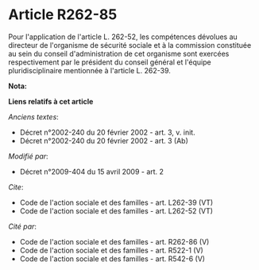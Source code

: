 # Article R262-85

Pour l'application de l'article L. 262-52, les compétences dévolues au directeur de l'organisme de sécurité sociale et à la
commission constituée au sein du conseil d'administration de cet organisme sont exercées respectivement par le président du
conseil général et l'équipe pluridisciplinaire mentionnée à l'article L. 262-39.

**Nota:**



**Liens relatifs à cet article**

_Anciens textes_:

  - Décret n°2002-240 du 20 février 2002 - art. 3, v. init.
  - Décret n°2002-240 du 20 février 2002 - art. 3 (Ab)

_Modifié par_:

  - Décret n°2009-404 du 15 avril 2009 - art. 2

_Cite_:

  - Code de l'action sociale et des familles - art. L262-39 (VT)
  - Code de l'action sociale et des familles - art. L262-52 (VT)

_Cité par_:

  - Code de l'action sociale et des familles - art. R262-86 (V)
  - Code de l'action sociale et des familles - art. R522-1 (V)
  - Code de l'action sociale et des familles - art. R542-6 (V)
